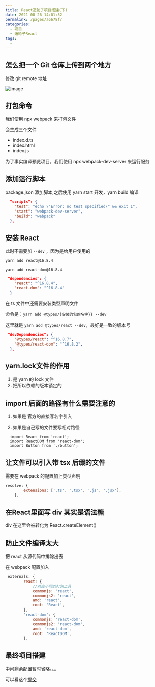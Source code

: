 ```yaml
---
title: React造轮子项目搭建(下)
date: 2021-08-26 14:01:52
permalink: /pages/a6678f/
categories:
  - 项目
  - 造轮子React
tags:
  - 
---
```

## 怎么把一个 Git 仓库上传到两个地方

修改 git remote 地址

![image](https://cdn.jsdelivr.net/gh/botshen/cdn@master/20210813/image.4r0a45l1w1s0.png)

## 打包命令

我们使用 npx webpack 来打包文件

会生成三个文件

- index.d.ts
- index.html
- index.js

为了事实编译预览项目，我们使用 npx webpack-dev-server 来运行服务

## 添加运行脚本

package.json 添加脚本,之后使用 yarn start 开发，yarn build 编译

```json
  "scripts": {
    "test": "echo \"Error: no test specified\" && exit 1",
    "start": "webpack-dev-server",
    "build": "webpack"
  },
```

## 安装 React

此时不需要加 `--dev` ，因为是给用户使用的

`yarn add react@16.8.4`

`yarn add react-dom@16.8.4`

```json
 "dependencies": {
    "react": "^16.8.4",
    "react-dom": "^16.8.4"
  }
```

在 ts 文件中还需要安装类型声明文件

命令是：``yarn add @types/{安装的包的名字}} --dev``

这里就是 `yarn add @types/react --dev`，最好是一致的版本号

```json
 "devDependencies": {
    "@types/react": "^16.8.7",
    "@types/react-dom": "^16.8.2",
  },
```

## yarn.lock文件的作用

1. 是 yarn 的 lock 文件
2. 把所以依赖的版本锁定的

## import 后面的路径有什么需要注意的

1. 如果是 官方的直接写名字引入

2. 如果是自己写的文件要写相对路径

 ```tsx
   import React from 'react';
   import ReactDOM from 'react-dom';
   import Button from './button';
 ```

## 让文件可以引入带 tsx 后缀的文件

需要在 webpack 的配置加上类型声明

```js
resolve: {
        extensions: ['.ts', '.tsx', '.js', '.jsx'],
    },
```

## 在React里面写 div 其实是语法糖

div 在这里会被转化为 React.createElement()

## 防止文件编译太大

把 react 从源代码中排除出去

在 webpack 配置加入

```js
 externals: {
        react: {
            //对应不同的打包工具	
            commonjs: 'react',
            commonjs2: 'react',
            amd: 'react',
            root: 'React',
        },
        'react-dom': {
            commonjs: 'react-dom',
            commonjs2: 'react-dom',
            amd: 'react-dom',
            root: 'ReactDOM',
        },
```

## 最终项目搭建

中间剩余配置暂时省略。。。

可以看这个[提交](https://github.com/botshen/XIN-UI-2/tree/8496c)

